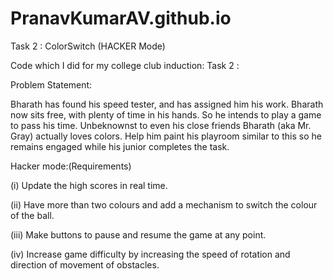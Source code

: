 # PranavKumarAV.github.io
 
Task 2 : ColorSwitch (HACKER Mode)

Code which I did for my college club induction: Task 2 : 

Problem Statement:

Bharath has found his speed tester, and has assigned him his work. Bharath now sits free, with plenty of time in his hands. So he intends to play a game to pass his time. Unbeknownst to even his close friends Bharath (aka Mr. Gray) actually loves colors. Help him paint his playroom similar to this so he remains engaged while his junior completes the task.

Hacker mode:(Requirements)

 (i)   Update the high scores in real time.
 
 (ii)  Have more than two colours and add a mechanism to switch the colour of the ball.
 
 (iii) Make buttons to pause and resume the game at any point.
 
 (iv)  Increase game difficulty by increasing the speed of rotation and direction of movement of obstacles.
